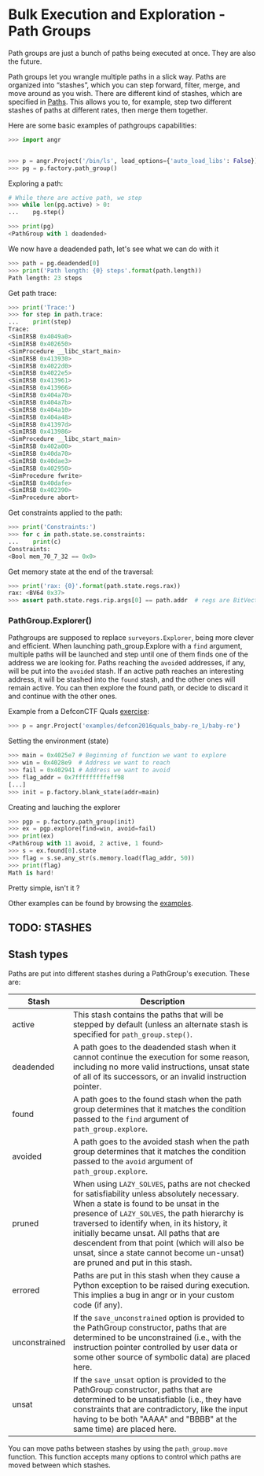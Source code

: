 Bulk Execution and Exploration - Path Groups
============================================

Path groups are just a bunch of paths being executed at once. They are also the future.

Path groups let you wrangle multiple paths in a slick way.
Paths are organized into “stashes”, which you can step forward, filter, merge,
and move around as you wish. There are different kind of stashes, which are
specified in [Paths](./paths.md#path-types). This allows you to, for example,
step two different stashes of paths at different rates, then merge them together.


Here are some basic examples of pathgroups capabilities:
```python
>>> import angr


>>> p = angr.Project('/bin/ls', load_options={'auto_load_libs': False})
>>> pg = p.factory.path_group()
```

Exploring a path:
```python
# While there are active path, we step
>>> while len(pg.active) > 0:
...    pg.step()

>>> print(pg)
<PathGroup with 1 deadended>
```

We now have a deadended path, let's see what we can do with it
```python
>>> path = pg.deadended[0]
>>> print('Path length: {0} steps'.format(path.length))
Path length: 23 steps
```

Get path trace:
```python
>>> print('Trace:')
>>> for step in path.trace:
...    print(step)
Trace:
<SimIRSB 0x4049a0>
<SimIRSB 0x402650>
<SimProcedure __libc_start_main>
<SimIRSB 0x413930>
<SimIRSB 0x4022d0>
<SimIRSB 0x4022e5>
<SimIRSB 0x413961>
<SimIRSB 0x413966>
<SimIRSB 0x404a70>
<SimIRSB 0x404a7b>
<SimIRSB 0x404a10>
<SimIRSB 0x404a48>
<SimIRSB 0x41397d>
<SimIRSB 0x413986>
<SimProcedure __libc_start_main>
<SimIRSB 0x402a00>
<SimIRSB 0x40da70>
<SimIRSB 0x40dae3>
<SimIRSB 0x402950>
<SimProcedure fwrite>
<SimIRSB 0x40dafe>
<SimIRSB 0x402390>
<SimProcedure abort>
```

Get constraints applied to the path:
```python
>>> print('Constraints:')
>>> for c in path.state.se.constraints:
...    print(c)
Constraints:
<Bool mem_70_7_32 == 0x0>
```

Get memory state at the end of the traversal:
```python
>>> print('rax: {0}'.format(path.state.regs.rax))
rax: <BV64 0x37>
>>> assert path.state.regs.rip.args[0] == path.addr  # regs are BitVectors
```

### PathGroup.Explorer()
Pathgroups are supposed to replace `surveyors.Explorer`, being more clever and
efficient. When launching path_group.Explore with a `find` argument, multiple
paths will be launched and step until one of them finds one of the address we
are looking for. Paths reaching the `avoid`ed addresses, if any, will be put
into the `avoided` stash. If an active path reaches an interesting address, it
will be stashed into the `found` stash, and the other ones will remain active.
You can then explore the found path, or decide to discard it and continue with
the other ones.

Example from a DefconCTF Quals [exercise](./examples.md#reverseme-example-defcon-quals-2016---baby-re):

```python
>>> p = angr.Project('examples/defcon2016quals_baby-re_1/baby-re')
```

Setting the environment (state)
```python
>>> main = 0x4025e7 # Beginning of function we want to explore
>>> win = 0x4028e9  # Address we want to reach
>>> fail = 0x402941 # Address we want to avoid
>>> flag_addr = 0x7fffffffffeff98
[...]
>>> init = p.factory.blank_state(addr=main)
```

Creating and lauching the explorer
```python
>>> pgp = p.factory.path_group(init)
>>> ex = pgp.explore(find=win, avoid=fail)
>>> print(ex)
<PathGroup with 11 avoid, 2 active, 1 found>
>>> s = ex.found[0].state
>>> flag = s.se.any_str(s.memory.load(flag_addr, 50))
>>> print(flag)
Math is hard!
```

Pretty simple, isn't it ?

Other examples can be found by browsing the [examples](./examples.md).


## TODO: STASHES

## Stash types

Paths are put into different stashes during a PathGroup's execution.
These are:

| Stash | Description |
|-------|-------------|
| active     | This stash contains the paths that will be stepped by default (unless an alternate stash is specified for `path_group.step()`. |
| deadended     | A path goes to the deadended stash when it cannot continue the execution for some reason, including no more valid instructions, unsat state of all of its successors, or an invalid instruction pointer. |
| found         | A path goes to the found stash when the path group determines that it matches the condition passed to the `find` argument of `path_group.explore`. |
| avoided         | A path goes to the avoided stash when the path group determines that it matches the condition passed to the `avoid` argument of `path_group.explore`. |
| pruned        | When using `LAZY_SOLVES`, paths are not checked for satisfiability unless absolutely necessary. When a state is found to be unsat in the presence of `LAZY_SOLVES`, the path hierarchy is traversed to identify when, in its history, it initially became unsat. All paths that are descendent from that point (which will also be unsat, since a state cannot become un-unsat) are pruned and put in this stash. |
| errored       | Paths are put in this stash when they cause a Python exception to be raised during execution. This implies a bug in angr or in your custom code (if any). |
| unconstrained | If the `save_unconstrained` option is provided to the PathGroup constructor, paths that are determined to be unconstrained (i.e., with the instruction pointer controlled by user data or some other source of symbolic data) are placed here. |
| unsat | If the `save_unsat` option is provided to the PathGroup constructor, paths that are determined to be unsatisfiable (i.e., they have constraints that are contradictory, like the input having to be both "AAAA" and "BBBB" at the same time) are placed here. |

You can move paths between stashes by using the `path_group.move` function.
This function accepts many options to control which paths are moved between which stashes.
